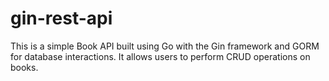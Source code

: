 # gin-rest-api
This is a simple Book API built using Go with the Gin framework and GORM for database interactions. It allows users to perform CRUD operations on books.
